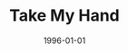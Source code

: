 ---
type: single
title: Take My Hand
date: 1996-01-01
img: /images/singles/take-my-hand.jpg
permalink: /music/singles/:title/
discs:
  - tracks:
    - Take My Hand
    - Eyes In The Mirror
---